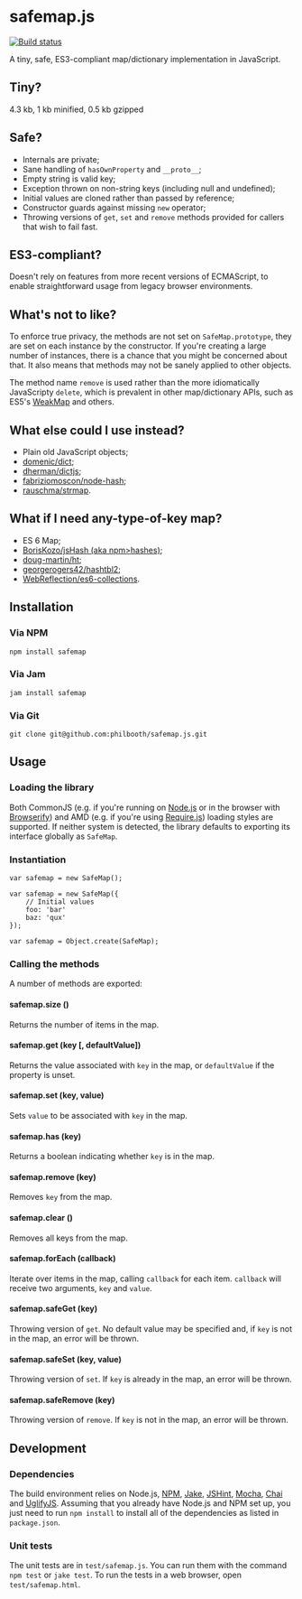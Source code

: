 # safemap.js

[![Build status][ci-image]][ci-status]

A tiny, safe, ES3-compliant
map/dictionary implementation
in JavaScript.

## Tiny?

4.3 kb, 1 kb minified, 0.5 kb gzipped

## Safe?

 * Internals are private;
 * Sane handling of `hasOwnProperty`
   and `__proto__`;
 * Empty string is valid key;
 * Exception thrown on non-string keys (including null and undefined);
 * Initial values are cloned
   rather than passed by reference;
 * Constructor guards
   against missing `new` operator;
 * Throwing versions of
   `get`, `set` and `remove`
   methods provided for callers
   that wish to fail fast.

## ES3-compliant?

Doesn't rely
on features
from more recent versions
of ECMAScript,
to enable straightforward usage
from legacy browser environments.

## What's not to like?

To enforce true privacy,
the methods are not set
on `SafeMap.prototype`,
they are set on each instance
by the constructor.
If you're creating
a large number of instances,
there is a chance that
you might be concerned about that.
It also means that
methods may not be sanely applied
to other objects.

The method name `remove`
is used rather than
the more idiomatically JavaScripty `delete`,
which is prevalent in
other map/dictionary APIs,
such as ES5's [WeakMap]
and others.

## What else could I use instead?

 * Plain old JavaScript objects;
 * [domenic/dict][dict];
 * [dherman/dictjs][dictjs];
 * [fabriziomoscon/node-hash][nodehash];
 * [rauschma/strmap][strmap].

## What if I need any-type-of-key map?

 * ES 6 Map;
 * [BorisKozo/jsHash (aka npm>hashes)][hashes];
 * [doug-martin/ht][ht];
 * [georgerogers42/hashtbl2][hashtbl2];
 * [WebReflection/es6-collections][es6collections].


## Installation

### Via NPM

```
npm install safemap
```

### Via Jam

```
jam install safemap
```

### Via Git

```
git clone git@github.com:philbooth/safemap.js.git
```

## Usage

### Loading the library

Both
CommonJS
(e.g.
if you're running on [Node.js][node]
or in the browser with [Browserify])
and AMD
(e.g. if you're using [Require.js][require])
loading styles are supported.
If neither system is detected,
the library defaults to
exporting its interface globally
as `SafeMap`.

### Instantiation

```
var safemap = new SafeMap();
```

```
var safemap = new SafeMap({
	// Initial values
	foo: 'bar'
	baz: 'qux'
});
```

```
var safemap = Object.create(SafeMap);
```

### Calling the methods

A number of methods are exported:

#### safemap.size ()

Returns the number
of items
in the map.

#### safemap.get (key [, defaultValue])

Returns the value
associated with `key` in the map,
or `defaultValue`
if the property is unset.

#### safemap.set (key, value)

Sets `value`
to be associated with `key`
in the map.

#### safemap.has (key)

Returns a boolean
indicating whether `key`
is in the map.

#### safemap.remove (key)

Removes `key`
from the map.

#### safemap.clear ()

Removes all keys
from the map.

#### safemap.forEach (callback)

Iterate over items in the map,
calling `callback`
for each item.
`callback` will receive
two arguments,
`key` and `value`.

#### safemap.safeGet (key)

Throwing version
of `get`.
No default value
may be specified and,
if `key` is not in the map,
an error will be thrown.

#### safemap.safeSet (key, value)

Throwing version
of `set`.
If `key` is already in the map,
an error will be thrown.

#### safemap.safeRemove (key)

Throwing version
of `remove`.
If `key` is not in the map,
an error will be thrown.

## Development

### Dependencies

The build environment relies on
Node.js,
[NPM],
[Jake],
[JSHint],
[Mocha],
[Chai] and
[UglifyJS].
Assuming that you already have Node.js and NPM set up,
you just need to run `npm install` to
install all of the dependencies as listed in `package.json`.

### Unit tests

The unit tests are in `test/safemap.js`.
You can run them with the command `npm test` or `jake test`.
To run the tests in a web browser,
open `test/safemap.html`.

[ci-image]: https://secure.travis-ci.org/philbooth/safemap.js.png?branch=master
[ci-status]: http://travis-ci.org/#!/philbooth/safemap.js
[weakmap]: https://developer.mozilla.org/en-US/docs/JavaScript/Reference/Global_Objects/WeakMap
[dict]: https://github.com/domenic/dict
[dictjs]: https://github.com/dherman/dictjs
[nodehash]: https://github.com/fabriziomoscon/node-hash
[strmap]: https://github.com/rauschma/strmap
[node]: http://nodejs.org/
[browserify]: http://browserify.org/
[require]: http://requirejs.org/
[npm]: https://npmjs.org/
[jake]: https://github.com/mde/jake
[jshint]: https://github.com/jshint/node-jshint
[mocha]: http://visionmedia.github.com/mocha
[chai]: http://chaijs.com/
[uglifyjs]: https://github.com/mishoo/UglifyJS
[hashes]: https://github.com/BorisKozo/jsHash
[ht]: https://github.com/doug-martin/ht
[hashtbl2]: https://github.com/georgerogers42/hashtbl2
[es6collections]: https://github.com/WebReflection/es6-collections

